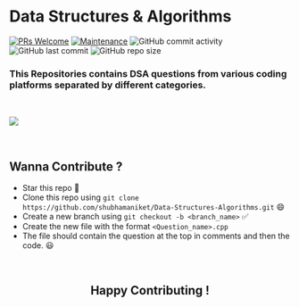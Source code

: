 # Data Structures & Algorithms


[![PRs Welcome](https://img.shields.io/badge/PRs-welcome-brightgreen.svg?style=for-the-badge)](https://github.com/shubhamaniket/Data-Structures-Algorithms) [![Maintenance](https://img.shields.io/badge/Maintained%3F-yes-green.svg?style=for-the-badge)](https://GitHub.com/Naereen/StrapDown.js/graphs/commit-activity) ![GitHub commit activity](https://img.shields.io/github/commit-activity/w/shubhamaniket/Data-Structures-Algorithms?style=for-the-badge) ![GitHub last commit](https://img.shields.io/github/last-commit/shubhamaniket/Data-Structures-Algorithms?style=for-the-badge) ![GitHub repo size](https://img.shields.io/github/repo-size/shubhamaniket/Data-Structures-Algorithms?style=for-the-badge)

### This Repositories contains DSA questions from various coding platforms separated by different categories. 

<br/>



![](https://miro.medium.com/max/2560/1*sMryEXZVPKFjGNcfSzE8Mw.jpeg)

<br>

## Wanna Contribute ?
- Star this repo 🌟
- Clone this repo using `git clone https://github.com/shubhamaniket/Data-Structures-Algorithms.git`  😄
- Create a new branch using `git checkout -b <branch_name>` ✅
- Create the new file with the format `<Question_name>.cpp`
- The file should contain the question at the top in comments and then the code. 😃

<br>

## <center>Happy Contributing !</center>


